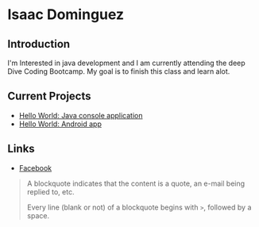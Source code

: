 # Isaac Dominguez

## Introduction

I'm Interested in java development and I am currently attending the deep Dive Coding Bootcamp. My goal is to finish this class and learn alot.

## Current Projects

 * [Hello World: Java console application](https://github.com/shifdub/hello-world)
 * [Hello World: Android app](https://github.com/shifdub/android-hello-world)

## Links

* [Facebook](https://www.facebook.com/shifdub)

 > A blockquote indicates that the content is a quote, an e-mail being replied to, etc.
 > 
 > Every line (blank or not) of a blockquote begins with `>`, followed by a space.


